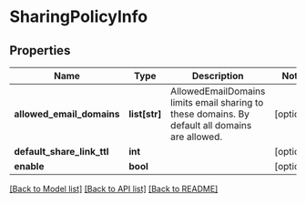 # SharingPolicyInfo

## Properties
Name | Type | Description | Notes
------------ | ------------- | ------------- | -------------
**allowed_email_domains** | **list[str]** | AllowedEmailDomains limits email sharing to these domains. By default all domains are allowed. | [optional] 
**default_share_link_ttl** | **int** |  | [optional] 
**enable** | **bool** |  | [optional] 

[[Back to Model list]](../README.md#documentation-for-models) [[Back to API list]](../README.md#documentation-for-api-endpoints) [[Back to README]](../README.md)


